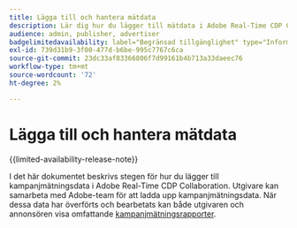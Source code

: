 ```yaml
---
title: Lägga till och hantera mätdata
description: Lär dig hur du lägger till mätdata i Adobe Real-Time CDP Collaboration.
audience: admin, publisher, advertiser
badgelimitedavailability: label="Begränsad tillgänglighet" type="Informative" url="https://helpx.adobe.com/se/legal/product-descriptions/real-time-customer-data-platform-collaboration.html newtab=true"
exl-id: 739d31b9-3f00-477d-b6be-995c7767c6ca
source-git-commit: 23dc33af83366806f7d99161b4b713a33daeec76
workflow-type: tm+mt
source-wordcount: '72'
ht-degree: 2%

---
```


# Lägga till och hantera mätdata

{{limited-availability-release-note}}

I det här dokumentet beskrivs stegen för hur du lägger till kampanjmätningsdata i Adobe Real-Time CDP Collaboration. Utgivare kan samarbeta med Adobe-team för att ladda upp kampanjmätningsdata. När dessa data har överförts och bearbetats kan både utgivaren och annonsören visa omfattande [kampanjmätningsrapporter](/help/guide/collaborate/measure.md).
